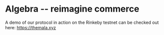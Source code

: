 # Algebra -- reimagine commerce

A demo of our protocol in action on the Rinkeby testnet can be checked out here:
https://themala.xyz
